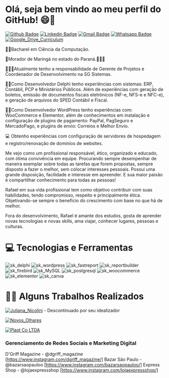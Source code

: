 # Olá, seja bem vindo ao meu perfil do GitHub! 😄👋

[![Github Badge](https://img.shields.io/badge/-Github-000?style=flat-square&logo=Github&logoColor=white&link=https://github.com/fagnerpsantos)](https://github.com/rafamatia)
[![Linkedin Badge](https://img.shields.io/badge/-LinkedIn-blue?style=flat-square&logo=Linkedin&logoColor=white&link=https://www.linkedin.com/in/rafael-jos%C3%A9-matia-de-s%C3%A1-teles-92ba991a7/)](https://www.linkedin.com/in/rafael-jos%C3%A9-matia-de-s%C3%A1-teles-92ba991a7/)
[![Gmail Badge](https://img.shields.io/badge/-Gmail-c14438?style=flat-square&logo=Gmail&logoColor=white&link=mailto:rafaelmatiateles@gmail.com)](mailto:rafaelmatiateles@gmail.com)
[![Whatsapp Badge](https://img.shields.io/badge/-Whatsapp-4CA143?style=flat-square&labelColor=4CA143&logo=whatsapp&logoColor=white&link=https://api.whatsapp.com/send?phone=5544999267912&text=Ol%C3%A1%20Rafael%2C%20Tudo%20bem%3F%20Me%20chamo)](https://api.whatsapp.com/send?phone=5544999267912&text=Ol%C3%A1%20Rafael%2C%20Tudo%20bem%3F%20Me%20chamo)
[![Google_Drive_Curriculum](https://img.shields.io/website?label=Google%20Drive&logo=Google%20Drive&logoColor=white&style=flat-square&up_color=%23FF8000&up_message=Curriculum&url=https://drive.google.com/file/d/1-N-G_dl02duTvSmkfQ6RgcmZS133YIRQ/view?usp=sharing)](https://drive.google.com/file/d/1-N-G_dl02duTvSmkfQ6RgcmZS133YIRQ/view?usp=sharing)

🧑‍🎓Bacharel em Ciência da Computação.

🏡Morador de Maringá no estado do Paraná.💛💚💙

👨🏻‍💻Atualmente tenho a responsabilidade de Gerente de Projetos e Coordenador de Desenvolvimento na SG Sistemas.

🧑‍💻Como Desenvolvedor Delphi tenho experiências com sistemas: ERP, Contábil, PCP e Ministérios Públicos. Além de experiências com geração de boletos, emissão de documentos fiscais eletrônicos (NF-e, NFS-e e NFC-e), e geração de arquivos do SPED Contábil e Fiscal.

🧑‍💻Como Desenvolvedor WordPress tenho experiências com: WooCommerce e Elementor, além de conhecimentos em instalação e configuração de plugins de pagamento: PayPal,
PagSeguro e MercadoPago, e plugins de envio: Correios e Melhor Envio.

💻 Obtenho experiências com configuração de servidores de hospedagem e registro/renovação de dominíos de websites.

Me vejo como um profissional responsável, ético, organizado e educado, com ótima convivência em equipe. Procurando sempre desempenhar de maneira exemplar sobre todas as tarefas que forem propostas, sempre disposto a fazer o melhor, sem colocar interesses pessoais. Possui uma grande disposição, facilidade e interesse em apreender. E sua maior paixão é compartilhar conhecimento para todas as pessoas!

Rafael em sua vida profissional tem como objetivo contribuir com suas habilidades, tendo compromisso, respeito e principalmente ética. Objetivando-se sempre o benefício do crescimento com base no que há de melhor.

Fora do desenvolvimento, Rafael é amante dos estudos, gosta de aprender novas tecnologias e novas skills, ama viajar, conhecer lugares, pessoas e culturas.
 
# 💻 Tecnologias e Ferramentas
![sk_delphi](https://img.shields.io/badge/Delphi-brightgreen)
![sk_wordpress](https://img.shields.io/badge/WordPress-brightgreen)
![sk_fastreport](https://img.shields.io/badge/FastReport-brightgreen)
![sk_reportbuilder](https://img.shields.io/badge/ReportBuilder-brightgreen)
![sk_firebird](https://img.shields.io/badge/Firebird-brightgreen)
![sk_MySQL](https://img.shields.io/badge/MySQL-brightgreen)
![sk_postgresql](https://img.shields.io/badge/PostgreSQL-brightgreen)
![sk_woocommerce](https://img.shields.io/badge/WooCommerce-brightgreen)
![sk_elementor](https://img.shields.io/badge/Elementor-brightgreen)
![sk_canva](https://img.shields.io/badge/Canva-brightgreen)

# 👨‍💻 Alguns Trabalhos Realizados
[![Juliana_Nicolini](https://img.shields.io/website?label=Portf%C3%B3lio%20-%20Jornalista%20-&logo=WordPress&logoColor=pink&style=for-the-badge&up_color=pink&up_message=Juliana%20Nicolini&url=https%3A%2F%2Fjuliananicolini.jor.br%2F)](https://juliananicolini.jor.br/) - Descontinuado por seu idealizador

[![Novos_Olhares](https://img.shields.io/website?label=website%20-%20Portal%20de%20Not%C3%ADcias%20-%20&logo=WordPress&logoColor=blue&style=for-the-badge&up_color=%232E64FE&up_message=Novos%20Olhares&url=https%3A%2F%2Fwww.novosolhares.com%2F)](https://www.novosolhares.com/)

[![Plast Co LTDA](https://img.shields.io/website?label=website%20-%20Ecommerce%20-%20&logo=WordPress&logoColor=blue&style=for-the-badge&up_color=%232E64FE&up_message=PlastCo%20Loja%20Virtual&url=https%3A%2F%2Fwww.plast-co.com%2F)](https://www.plast-co.com/)

### Gerenciamento de Redes Sociais e Marketing Digital
D'Griff Magazine - @dgriff_magazine [https://www.instagram.com/dgriff_magazine/]
Bazar São Paulo - @bazarsaopauloo [https://www.instagram.com/bazarsaopauloo/]
Express Shop - @lojaexpressshop [https://www.instagram.com/lojaexpressshop/]
